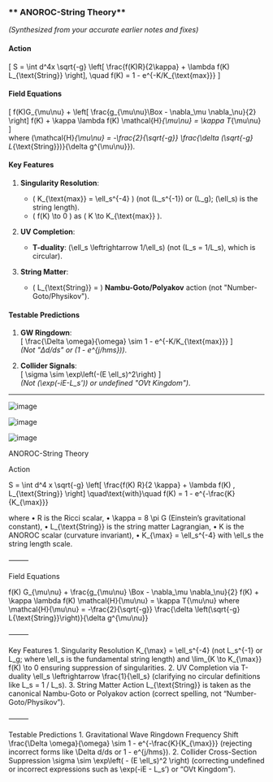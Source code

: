 ### ** ANOROC-String Theory**  
*(Synthesized from your accurate earlier notes and fixes)*  

#### **Action**  
\[
S = \int d^4x \sqrt{-g} \left[ \frac{f(K)R}{2\kappa} + \lambda f(K) L_{\text{String}} \right], \quad f(K) = 1 - e^{-K/K_{\text{max}}}
\]  

#### **Field Equations**  
\[
f(K)G_{\mu\nu} + \left[ \frac{g_{\mu\nu}\Box - \nabla_\mu \nabla_\nu}{2} \right] f(K) + \kappa \lambda f(K) \mathcal{H}_{\mu\nu} = \kappa T_{\mu\nu}
\]  
where \(\mathcal{H}_{\mu\nu} = -\frac{2}{\sqrt{-g}} \frac{\delta (\sqrt{-g} L_{\text{String}})}{\delta g^{\mu\nu}}\).

#### **Key Features**  
1. **Singularity Resolution**:  
   - \( K_{\text{max}} = \ell_s^{-4} \) (not \(L_s^{-1}\) or \(L_g\); \(\ell_s\) is the string length).  
   - \( f(K) \to 0 \) as \( K \to K_{\text{max}} \).  

2. **UV Completion**:  
   - **T-duality**: \(\ell_s \leftrightarrow 1/\ell_s\) (not \(L_s = 1/L_s\), which is circular).  

3. **String Matter**:  
   - \( L_{\text{String}} = \) **Nambu-Goto/Polyakov** action (not "Number-Goto/Physikov").  

#### **Testable Predictions**  
1. **GW Ringdown**:  
   \[
   \frac{\Delta \omega}{\omega} \sim 1 - e^{-K/K_{\text{max}}}
   \]  
   *(Not "Δd/ds" or \(1 - e^{j/hms}\))*.  

2. **Collider Signals**:  
   \[
   \sigma \sim \exp\left(-(E \ell_s)^2\right)
   \]  
   *(Not \(\exp(-iE-L_s')\) or undefined "OVt Kingdom")*.  

---





![image](https://github.com/user-attachments/assets/fa0f49f1-fa54-42a1-b63e-2af36ea5a845)


![image](https://github.com/user-attachments/assets/55870a74-ac28-4b40-bb16-452683b4abd0)

![image](https://github.com/user-attachments/assets/96ca2bbf-dde5-496e-93e2-c7515fb1e3b2)

ANOROC-String Theory

Action

S = \int d^4 x \sqrt{-g} \left[ \frac{f(K) R}{2 \kappa} + \lambda f(K) \, L_{\text{String}} \right]
\quad\text{with}\quad
f(K) = 1 - e^{-\frac{K}{K_{\max}}}

where
	•	R is the Ricci scalar,
	•	\kappa = 8 \pi G (Einstein’s gravitational constant),
	•	L_{\text{String}} is the string matter Lagrangian,
	•	K is the ANOROC scalar (curvature invariant),
	•	K_{\max} = \ell_s^{-4} with \ell_s the string length scale.

⸻

Field Equations

f(K) G_{\mu\nu} + \frac{g_{\mu\nu} \Box - \nabla_\mu \nabla_\nu}{2} f(K) + \kappa \lambda f(K) \mathcal{H}{\mu\nu} = \kappa T{\mu\nu}
where
\mathcal{H}{\mu\nu} = -\frac{2}{\sqrt{-g}} \frac{\delta \left(\sqrt{-g} L{\text{String}}\right)}{\delta g^{\mu\nu}}

⸻

Key Features
	1.	Singularity Resolution
K_{\max} = \ell_s^{-4}
(not L_s^{-1} or L_g; where \ell_s is the fundamental string length)
and
\lim_{K \to K_{\max}} f(K) \to 0
ensuring suppression of singularities.
	2.	UV Completion via T-duality
\ell_s \leftrightarrow \frac{1}{\ell_s}
(clarifying no circular definitions like L_s = 1 / L_s).
	3.	String Matter Action
L_{\text{String}} is taken as the canonical Nambu-Goto or Polyakov action (correct spelling, not “Number-Goto/Physikov”).

⸻

Testable Predictions
	1.	Gravitational Wave Ringdown Frequency Shift
\frac{\Delta \omega}{\omega} \sim 1 - e^{-\frac{K}{K_{\max}}}
(rejecting incorrect forms like \Delta d/ds or 1 - e^{j/hms}).
	2.	Collider Cross-Section Suppression
\sigma \sim \exp\left( - (E \ell_s)^2 \right)
(correcting undefined or incorrect expressions such as \exp(-iE - L_s’) or “OVt Kingdom”).


